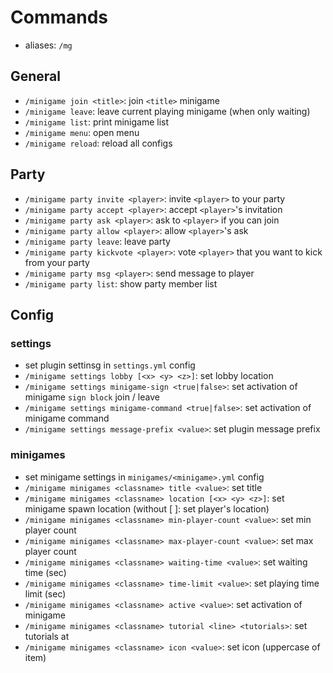 # Commands
- aliases: `/mg`
## General
- `/minigame join <title>`: join `<title>` minigame
- `/minigame leave`: leave current playing minigame (when only waiting)
- `/minigame list`: print minigame list
- `/minigame menu`: open menu
- `/minigame reload`: reload all configs
## Party
- `/minigame party invite <player>`: invite `<player>` to your party
- `/minigame party accept <player>`: accept `<player>`'s invitation
- `/minigame party ask <player>`: ask to `<player>` if you can join
- `/minigame party allow <player>`: allow `<player>`'s ask
- `/minigame party leave`: leave party
- `/minigame party kickvote <player>`: vote `<player>` that you want to kick from your party
- `/minigame party msg <player>`: send message to player
- `/minigame party list`: show party member list
## Config
### settings
- set plugin settinsg in `settings.yml` config  
- `/minigame settings lobby [<x> <y> <z>]`: set lobby location
- `/minigame settings minigame-sign <true|false>`: set activation of minigame `sign block` join / leave
- `/minigame settings minigame-command <true|false>`: set activation of minigame command
- `/minigame settings message-prefix <value>`: set plugin message prefix

### minigames
- set minigame settings in `minigames/<minigame>.yml` config 
- `/minigame minigames <classname> title <value>`: set title
- `/minigame minigames <classname> location [<x> <y> <z>]`: set minigame spawn location (without [<x> <y> <z>]: set player's location)
- `/minigame minigames <classname> min-player-count <value>`: set min player count
- `/minigame minigames <classname> max-player-count <value>`: set max player count
- `/minigame minigames <classname> waiting-time <value>`: set waiting time (sec)
- `/minigame minigames <classname> time-limit <value>`: set playing time limit (sec)
- `/minigame minigames <classname> active <value>`: set activation of minigame
- `/minigame minigames <classname> tutorial <line> <tutorials>`: set tutorials at <line>
- `/minigame minigames <classname> icon <value>`: set icon (uppercase of item)
